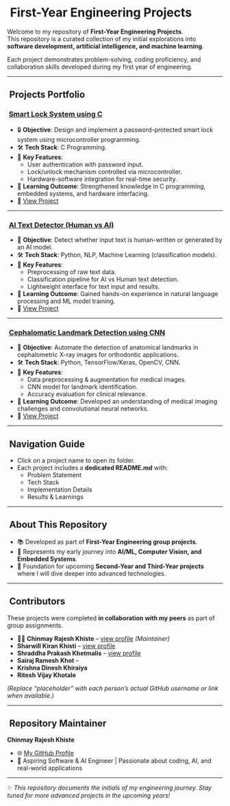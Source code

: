 # ​ First-Year Engineering Projects  

Welcome to my repository of **First-Year Engineering Projects**.  
This repository is a curated collection of my initial explorations into **software development, artificial intelligence, and machine learning**.  

Each project demonstrates problem-solving, coding proficiency, and collaboration skills developed during my first year of engineering.  

---

## ​ Projects Portfolio  

### ​ [Smart Lock System using C](./Smart%20lock%20system%20using%20c)  
- 🔒 **Objective**: Design and implement a password-protected smart lock system using microcontroller programming.  
- 🛠 **Tech Stack**: C Programming.  
- 📌 **Key Features**:  
  - User authentication with password input.  
  - Lock/unlock mechanism controlled via microcontroller.  
  - Hardware-software integration for real-time security.  
- 🎯 **Learning Outcome**: Strengthened knowledge in C programming, embedded systems, and hardware interfacing.  
- 📖 [View Project](./Smart%20lock%20system%20using%20c)  

---

### ​ [AI Text Detector (Human vs AI)](./AI%20plagiarism%20checker%20using%20python)  
- 🤖 **Objective**: Detect whether input text is human-written or generated by an AI model.  
- 🛠 **Tech Stack**: Python, NLP, Machine Learning (classification models).  
- 📌 **Key Features**:  
  - Preprocessing of raw text data.  
  - Classification pipeline for AI vs Human text detection.  
  - Lightweight interface for text input and results.  
- 🎯 **Learning Outcome**: Gained hands-on experience in natural language processing and ML model training.  
- 📖 [View Project](./AI%20plagiarism%20checker%20using%20python)  

---

### ​ [Cephalomatic Landmark Detection using CNN](./Cephalomatic%20landmark%20detection%20using%20CNN)  
- 🧠 **Objective**: Automate the detection of anatomical landmarks in cephalometric X-ray images for orthodontic applications.  
- 🛠 **Tech Stack**: Python, TensorFlow/Keras, OpenCV, CNN.  
- 📌 **Key Features**:  
  - Data preprocessing & augmentation for medical images.  
  - CNN model for landmark identification.  
  - Accuracy evaluation for clinical relevance.  
- 🎯 **Learning Outcome**: Developed an understanding of medical imaging challenges and convolutional neural networks.  
- 📖 [View Project](./Cephalomatic%20landmark%20detection%20using%20CNN)  

---

## ​ Navigation Guide  
- Click on a project name to open its folder.  
- Each project includes a **dedicated README.md** with:  
  - Problem Statement  
  - Tech Stack  
  - Implementation Details  
  - Results & Learnings  

---

## ​ About This Repository  
- 📚 Developed as part of **First-Year Engineering group projects**.  
- 🌱 Represents my early journey into **AI/ML, Computer Vision, and Embedded Systems**.  
- 🔮 Foundation for upcoming **Second-Year and Third-Year projects** where I will dive deeper into advanced technologies.  

---

## ​ Contributors  
These projects were completed **in collaboration with my peers** as part of group assignments.

- 👨‍💻 **Chinmay Rajesh Khiste** – [view profile](https://github.com/chinmaykhiste2006-lgtm) *(Maintainer)*  
- **Sharwill Kiran Khisti** – [view profile](https://github.com/sharwillkhisti)  
- **Shraddha Prakash Khetmalis** – [view profile](https://github.com/shraddhaa09)
- **Sairaj Ramesh Khot** –  
- **Krishna Dinesh Khiraiya** 
- **Ritesh Vijay Khotale**  

*(Replace “placeholder” with each person’s actual GitHub username or link when available.)*

---

## ​​​ Repository Maintainer  
**Chinmay Rajesh Khiste**  
- 🌐 [My GitHub Profile](https://github.com/chinmaykhiste2006-lgtm)  
- 💼 Aspiring Software & AI Engineer | Passionate about coding, AI, and real-world applications  

---

✨ *This repository documents the initials of my engineering journey. Stay tuned for more advanced projects in the upcoming years!*  
